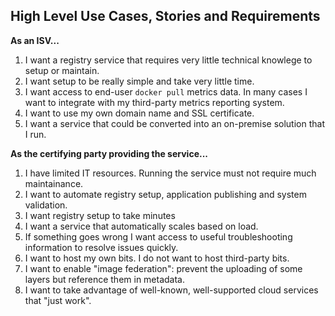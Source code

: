 ## High Level Use Cases, Stories and Requirements

**As an ISV...**

1. I want a registry service that requires very little technical knowlege to setup or maintain.
1. I want setup to be really simple and take very little time.
1. I want access to end-user `docker pull` metrics data. In many cases I want to integrate with my third-party metrics reporting system.
1. I want to use my own domain name and SSL certificate.
1. I want a service that could be converted into an on-premise solution that I run.

**As the certifying party providing the service...**

1. I have limited IT resources. Running the service must not require much maintainance.
1. I want to automate registry setup, application publishing and system validation.
1. I want registry setup to take minutes
1. I want a service that automatically scales based on load.
1. If something goes wrong I want access to useful troubleshooting information to resolve issues quickly.
1. I want to host my own bits. I do not want to host third-party bits.
1. I want to enable "image federation": prevent the uploading of some layers but reference them in metadata.
1. I want to take advantage of well-known, well-supported cloud services that "just work".
